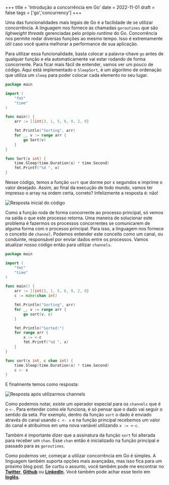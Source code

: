 +++
title = 'Introdução a concorrência em Go'
date = 2022-11-01
draft = false
tags = ['go','concurrency']
+++

Uma das funcionalidades mais legais de Go é a facilidade de se utilizar concorrência. A linguagem nos fornece as chamadas `goroutines` que são *lighweight threads* gerenciadas pelo própio *runtime* do Go. Concorrência nos permite rodar diversas funções ao mesmo tempo. Isso é extremamente útil caso você queira melhorar a performance de sua aplicação.

Para utilizar essa funcionalidade, basta colocar a palavra-chave `go` antes de qualquer função e ela automaticamente vai estar rodando de forma concorrente. Para ficar mais fácil de entender, vamos ver um pouco de código. Aqui está implementado o `SleepSort`, é um algoritmo de ordenação que utiliza um `sleep` para poder colocar cada elemento no seu lugar.

```go
package main

import (
	"fmt"
	"time"
)

func main() {
	arr := []int{3, 1, 5, 6, 9, 2, 0}

	fmt.Println("Sorting", arr)
	for _, v := range arr {
		go Sort(v)
	}
}

func Sort(x int) {
	time.Sleep(time.Duration(x) * time.Second)
	fmt.Printf("%d ", x)
}
```

Nesse código, temos a função `sort` que dorme por x segundos e imprime o valor desejado.  Assim, ao final da execução de todo mundo, vamos ter impresso o array na ordem certa, correto? Infelizmente a resposta é: não!


![Resposta inicial do código](https://dev-to-uploads.s3.amazonaws.com/uploads/articles/upvgnz9mmdahtamxgm04.png)

Como a função roda de forma concorrente ao processo principal, só vemos na saída o que este processo retorna. Uma maneira de solucionar este problema é fazermos os processos concorrentes se comunicarem de alguma forma com o processo principal. Para isso, a linguagem nos fornece o conceito de `channel`. Podemos entender este conceito como um canal, ou conduinte, responsável por enviar dados entre os processos. Vamos atualizar nosso código então para utilizar `channels`.

```go
package main

import (
	"fmt"
	"time"
)

func main() {
	arr := []int{3, 1, 5, 6, 9, 2, 0}
	c := make(chan int)

	fmt.Println("Sorting", arr)
	for _, v := range arr {
		go sort(v, c)
	}

	fmt.Println("Sorted:")
	for range arr {
		x := <-c
		fmt.Printf("%d ", x)
	}
}

func sort(x int, c chan int) {
	time.Sleep(time.Duration(x) * time.Second)
	c <- x
}
```

E finalmente temos como resposta:

![Resposta após utilizarmos channels](https://dev-to-uploads.s3.amazonaws.com/uploads/articles/w68flkg7z5g7x0lx1g4x.png)

Como podemos notar, existe um operador especial para os `channels` que é o `<-`. Para entender como ele funciona, é só pensar que o dado vai seguir o sentido da seta. Por exemplo, dentro da função `sort` o dado é enviado através do canal usando `c <- x` e na função principal recebemos um valor do canal e atribuímos em uma nova variável utilizando `x := <-c`.

Também é importante dizer que a assinatura da função `sort` foi alterada para receber um `chan`. Esse `chan` então é inicializado na função principal e passado para as `goroutines`.

 Como podemos ver, começar a utilizar concorrência em Go é simples. A linguagem também suporta opções mais avançadas, mas isso fica para um próximo blog post. Se curtiu o assunto, você também pode me encontrar no **[Twitter](https://twitter.com/mfbmina)**, **[Github](https://github.com/mfbmina)** ou **[LinkedIn](https://www.linkedin.com/in/mfbmina/).** Você também pode achar esse texto em **[Inglês](https://dev.to/mfbmina/introduction-to-concurrency-in-go-2bg7)**.
